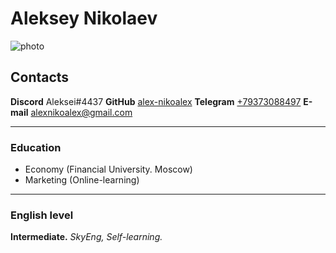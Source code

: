 # Aleksey Nikolaev #
![photo](../rsschool-cv/images/photo_Aleksei.webp "Aleksei Nikolaev")

## Contacts ##
  **Discord** Aleksei#4437
  **GitHub** [alex-nikoalex](https://github.com/alex-nikoalex)
  **Telegram** [+79373088497](https://t.me/Alexnik_target)
  **E-mail** [alexnikoalex@gmail.com](alexnikoalex@gmail.com)

---

### Education ###
  * Economy (Financial University. Moscow)
  * Marketing (Online-learning)

---

### English level ###
  **Intermediate.** *SkyEng, Self-learning.*
